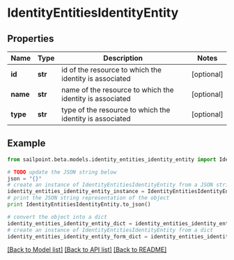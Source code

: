 # IdentityEntitiesIdentityEntity


## Properties
Name | Type | Description | Notes
------------ | ------------- | ------------- | -------------
**id** | **str** | id of the resource to which the identity is associated | [optional] 
**name** | **str** | name of the resource to which the identity is associated | [optional] 
**type** | **str** | type of the resource to which the identity is associated | [optional] 

## Example

```python
from sailpoint.beta.models.identity_entities_identity_entity import IdentityEntitiesIdentityEntity

# TODO update the JSON string below
json = "{}"
# create an instance of IdentityEntitiesIdentityEntity from a JSON string
identity_entities_identity_entity_instance = IdentityEntitiesIdentityEntity.from_json(json)
# print the JSON string representation of the object
print IdentityEntitiesIdentityEntity.to_json()

# convert the object into a dict
identity_entities_identity_entity_dict = identity_entities_identity_entity_instance.to_dict()
# create an instance of IdentityEntitiesIdentityEntity from a dict
identity_entities_identity_entity_form_dict = identity_entities_identity_entity.from_dict(identity_entities_identity_entity_dict)
```
[[Back to Model list]](../README.md#documentation-for-models) [[Back to API list]](../README.md#documentation-for-api-endpoints) [[Back to README]](../README.md)


